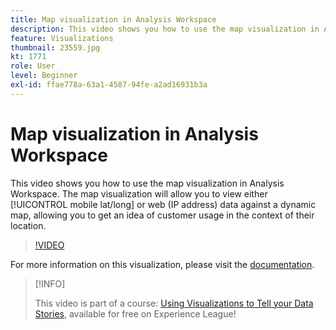 ```yaml
---
title: Map visualization in Analysis Workspace
description: This video shows you how to use the map visualization in Analysis Workspace. The map visualization will allow you to view either mobile (lat/long) or web (IP address) data against a dynamic map, allowing you to get an idea of customer usage in the context of their location.
feature: Visualizations
thumbnail: 23559.jpg
kt: 1771
role: User
level: Beginner
exl-id: ffae778a-63a1-4587-94fe-a2ad16931b3a
---
```

# Map visualization in Analysis Workspace

This video shows you how to use the map visualization in Analysis Workspace. The map visualization will allow you to view either [!UICONTROL mobile lat/long] or web (IP address) data against a dynamic map, allowing you to get an idea of customer usage in the context of their location.

>[!VIDEO](https://video.tv.adobe.com/v/23559/?quality=12&learn=on)

For more information on this visualization, please visit the [documentation](https://experienceleague.adobe.com/docs/analytics/analyze/analysis-workspace/visualizations/map-visualization.html?lang=en).

>[!INFO]
>
> This video is part of a course: [Using Visualizations to Tell your Data Stories](https://experienceleague.adobe.com/?recommended=Analytics-U-1-2021.1.visualizations), available for free on Experience League!
